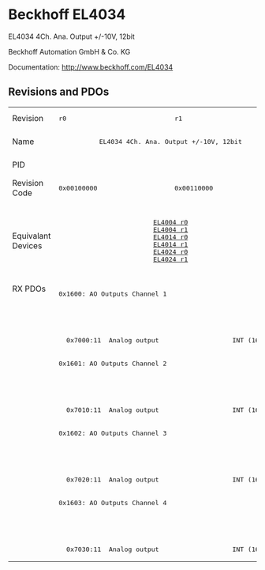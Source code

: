 # Beckhoff EL4034

EL4034 4Ch. Ana. Output +/-10V, 12bit

Beckhoff Automation GmbH & Co. KG

Documentation: <a href="http://www.beckhoff.com/EL4034">http://www.beckhoff.com/EL4034</a>

## Revisions and PDOs
<table>
<tr >
<td class="first">Revision</td>
<td ><pre>r0</pre></td>
<td ><pre>r1</pre></td>
<td ><pre>r2</pre></td>
<td ><pre>r3</pre></td>
<td ><pre>r4</pre></td>
<td ><pre>r5</pre></td>
</tr>
<tr >
<td class="first">Name</td>
<td  colspan=2 align="center"><pre>EL4034 4Ch. Ana. Output +/-10V, 12bit</pre></td>
<td ><pre>EL4034 4Ch. Ana. Output -10/+10V, 12bit</pre></td>
<td  colspan=3 align="center"><pre>EL4034 4Ch. Ana. Output +/-10V, 12bit</pre></td>
</tr>
<tr >
<td class="first">PID</td>
<td  colspan=6 align="center"><pre>0x0fc23052</pre></td>
</tr>
<tr >
<td class="first">Revision Code</td>
<td ><pre>0x00100000</pre></td>
<td ><pre>0x00110000</pre></td>
<td ><pre>0x00120000</pre></td>
<td ><pre>0x00130000</pre></td>
<td ><pre>0x00140000</pre></td>
<td ><pre>0x00150000</pre></td>
</tr>
<tr >
<td class="first">Equivalant Devices</td>
<td  colspan=2 align="center"><pre><a href="EL4004">EL4004 r0</a><br/><a href="EL4004">EL4004 r1</a><br/><a href="EL4014">EL4014 r0</a><br/><a href="EL4014">EL4014 r1</a><br/><a href="EL4024">EL4024 r0</a><br/><a href="EL4024">EL4024 r1</a></pre></td>
<td ><pre><a href="EL4004">EL4004 r2</a><br/><a href="EL4014">EL4014 r2</a><br/><a href="EL4024">EL4024 r2</a></pre></td>
<td  colspan=2 align="center"><pre><a href="EJ4004">EJ4004 r4</a><br/><a href="EJ4024">EJ4024 r4</a><br/><a href="EL4004">EL4004 r3</a><br/><a href="EL4004">EL4004 r4</a><br/><a href="EL4014">EL4014 r3</a><br/><a href="EL4014">EL4014 r4</a><br/><a href="EL4024">EL4024 r3</a><br/><a href="EL4024">EL4024 r4</a><br/><a href="EL4024">EL4024 r5</a></pre></td>
<td ><pre><a href="EL4004">EL4004 r5</a><br/><a href="EL4014">EL4014 r5</a><br/><a href="EL4024">EL4024 r6</a></pre></td>
</tr>
<tr class="rxpdo pdosection">
<td class="first" rowspan=12 valign=top>RX PDOs</td>
<td colspan=2 align="left"><pre>0x1600: AO Outputs Channel 1</pre></td>
<td><pre>0x1600: AO Output Channel 1</pre></td>
<td colspan=3 align="left"><pre>0x1600: AO Outputs Channel 1</pre></td>
<td></td>
</tr>
<tr class="rxpdo">
<td  colspan=2 align="left"></td>
<td ><pre>  0x7000:01  Analog output                   INT (16 bits)</pre></td>
<td  colspan=3 align="left"></td>
</tr>
<tr class="rxpdo">
<td  colspan=2 align="left"><pre>  0x7000:11  Analog output                   INT (16 bits)</pre></td>
<td ></td>
<td  colspan=3 align="left"><pre>  0x7000:11  Analog output                   INT (16 bits)</pre></td>
</tr>
<tr class="rxpdo pdosection">
<td  colspan=2 align="left"><pre>0x1601: AO Outputs Channel 2</pre></td>
<td ><pre>0x1601: AO Output Channel 2</pre></td>
<td  colspan=3 align="left"><pre>0x1601: AO Outputs Channel 2</pre></td>
</tr>
<tr class="rxpdo">
<td  colspan=2 align="left"></td>
<td ><pre>  0x7010:01  Analog output                   INT (16 bits)</pre></td>
<td  colspan=3 align="left"></td>
</tr>
<tr class="rxpdo">
<td  colspan=2 align="left"><pre>  0x7010:11  Analog output                   INT (16 bits)</pre></td>
<td ></td>
<td  colspan=3 align="left"><pre>  0x7010:11  Analog output                   INT (16 bits)</pre></td>
</tr>
<tr class="rxpdo pdosection">
<td  colspan=2 align="left"><pre>0x1602: AO Outputs Channel 3</pre></td>
<td ><pre>0x1602: AO Output Channel 3</pre></td>
<td  colspan=3 align="left"><pre>0x1602: AO Outputs Channel 3</pre></td>
</tr>
<tr class="rxpdo">
<td  colspan=2 align="left"></td>
<td ><pre>  0x7020:01  Analog output                   INT (16 bits)</pre></td>
<td  colspan=3 align="left"></td>
</tr>
<tr class="rxpdo">
<td  colspan=2 align="left"><pre>  0x7020:11  Analog output                   INT (16 bits)</pre></td>
<td ></td>
<td  colspan=3 align="left"><pre>  0x7020:11  Analog output                   INT (16 bits)</pre></td>
</tr>
<tr class="rxpdo pdosection">
<td  colspan=2 align="left"><pre>0x1603: AO Outputs Channel 4</pre></td>
<td ><pre>0x1603: AO Output Channel 4</pre></td>
<td  colspan=3 align="left"><pre>0x1603: AO Outputs Channel 4</pre></td>
</tr>
<tr class="rxpdo">
<td  colspan=2 align="left"></td>
<td ><pre>  0x7030:01  Analog output                   INT (16 bits)</pre></td>
<td  colspan=3 align="left"></td>
</tr>
<tr class="rxpdo">
<td  colspan=2 align="left"><pre>  0x7030:11  Analog output                   INT (16 bits)</pre></td>
<td ></td>
<td  colspan=3 align="left"><pre>  0x7030:11  Analog output                   INT (16 bits)</pre></td>
</tr>
</table>
